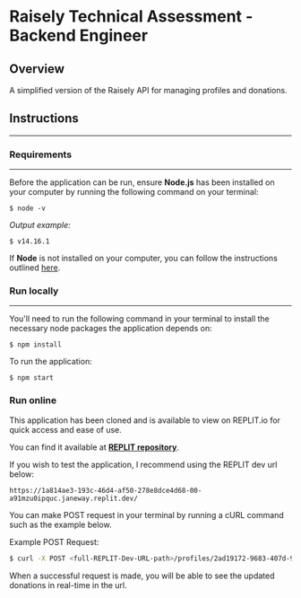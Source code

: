 # Raisely Technical Assessment - Backend Engineer

## Overview
A simplified version of the Raisely API for managing profiles and donations.

## Instructions
---
### Requirements
---
Before the application can be run, ensure **Node.js** has been installed on your computer by running the following command on your terminal:
```
$ node -v
```
*Output example:*
```
$ v14.16.1
```

If **Node** is not installed on your computer, you can follow the instructions outlined [here](https://nodejs.org/en/download/package-manager).

### Run locally
---
You'll need to run the following command in your terminal to install the necessary node packages the application depends on:
```
$ npm install
```
To run the application:
```
$ npm start
```

### Run online

This application has been cloned and is available to view on REPLIT.io for quick access and ease of use.

You can find it available at [**REPLIT repository**](https://replit.com/@barbs89/raisely-backend-test).

If you wish to test the application, I recommend using the REPLIT dev url below:
```
https://1a814ae3-193c-46d4-af50-278e8dce4d68-00-a91mzu0ipquc.janeway.replit.dev/
```

You can make POST request in your terminal by running a cURL command such as the example below.

Example POST Request:
```bash
$ curl -X POST <full-REPLIT-Dev-URL-path>/profiles/2ad19172-9683-407d-9732-8397d58ddcb2/donations -H 'Content-Type: application/json' -d '{ "donorName": "Andrew Smith", "amount": 100, "profileId": "2ad19172-9683-407d-9732-8397d58ddcb2", "currency": "AUD"}'
```

When a successful request is made, you will be able to see the updated donations in real-time in the url.